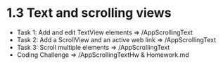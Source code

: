 # 1.3 Text and scrolling views

- Task 1: Add and edit TextView elements => /AppScrollingText
- Task 2: Add a ScrollView and an active web link => /AppScrollingText
- Task 3: Scroll multiple elements => /AppScrollingText
- Coding Challenge => /AppScrollingTextHw & Homework.md
